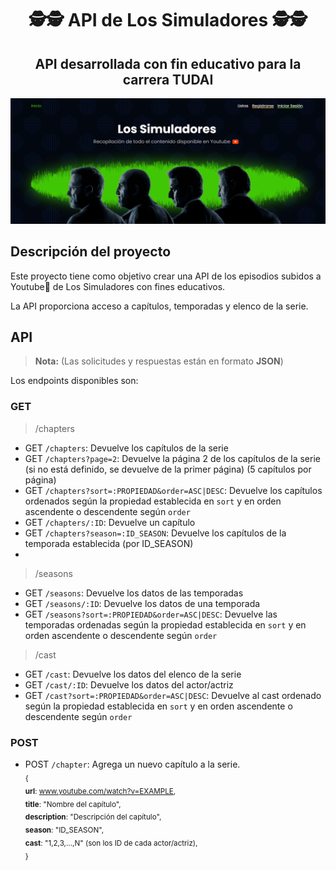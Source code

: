 <div align="center">
<h1>🕵️🕵️ API de Los Simuladores 🕵️🕵️</h1>
<h2>API desarrollada con fin educativo para la carrera TUDAI</h2>

![Captura de pantalla de la página](web-screen.png)

</div>

## Descripción del proyecto

Este proyecto tiene como objetivo crear una API de los episodios subidos a Youtube🔴 de Los Simuladores con fines educativos.

La API proporciona acceso a capítulos, temporadas y elenco de la serie.


## API
>**Nota:** (Las solicitudes y respuestas están en formato **JSON**)

Los endpoints disponibles son:

### GET 
>/chapters
- GET `/chapters`: Devuelve los capítulos de la serie
- GET `/chapters?page=2`: Devuelve la página 2 de los capítulos de la serie (si no está definido, se devuelve de la primer página) (5 capítulos por página)
- GET `/chapters?sort=:PROPIEDAD&order=ASC|DESC`: Devuelve los capítulos ordenados según la propiedad establecida en `sort` y en orden ascendente o descendente según `order`
- GET `/chapters/:ID`: Devuelve un capítulo
- GET `/chapters?season=:ID_SEASON`: Devuelve los capítulos de la temporada establecida (por ID_SEASON)
- 
>/seasons
- GET `/seasons`: Devuelve los datos de las temporadas
- GET `/seasons/:ID`: Devuelve los datos de una temporada
- GET `/seasons?sort=:PROPIEDAD&order=ASC|DESC`: Devuelve las temporadas ordenadas según la propiedad establecida en `sort` y en orden ascendente o descendente según `order`
>/cast
- GET `/cast`: Devuelve los datos del elenco de la serie
- GET `/cast/:ID`: Devuelve los datos del actor/actriz
- GET `/cast?sort=:PROPIEDAD&order=ASC|DESC`: Devuelve al cast ordenado según la propiedad establecida en `sort` y en orden ascendente o descendente según `order`
### POST
- POST `/chapter`: Agrega un nuevo capítulo a la serie. <br>
<sub>{ <br>
  **url**: www.youtube.com/watch?v=EXAMPLE, <br>
  **title**: "Nombre del capítulo", <br>
  **description**: "Descripción del capítulo", <br>
  **season**: "ID_SEASON", <br>
  **cast**: "1,2,3,...,N" (son los ID de cada actor/actriz), <br>
}</sub>
